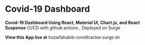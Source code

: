 # Covid-19 Dashboard

**Covid-19 Dashboard Using React, Material UI, Chart.js, and React Suspense**
CI/CD with github actions , Deployed on Surge 
 
**View this App live at** huzaifahabib-covidtracker.surge.sh
